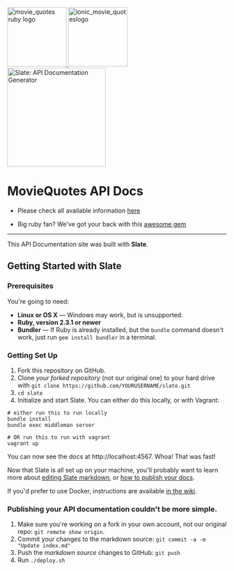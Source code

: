 <div align="left">
  <a href="https://github.com/juanroldan1989/movie_quotes">
    <img width="136" src="https://github.com/juanroldan1989/movie-quotes-api/raw/master/source/images/icon3.png" alt="movie_quotes ruby logo" />
    <img width="136" src="https://github.com/juanroldan1989/movie-quotes-api/raw/master/source/images/plus-logo.jpg" alt="ionic_movie_quoteslogo" />
    <img src="https://github.com/juanroldan1989/movie-quotes-api/raw/master/source/images/logo-slate.png" alt="Slate: API Documentation Generator" width="226">
  </a>
</div>

# MovieQuotes API Docs

* Please check all available information [here](http://juanroldan.com.ar/movie-quotes-api)

* Big ruby fan? We've got your back with this [awesome gem](https://github.com/juanroldan1989/movie_quotes)

--------------------------------------------------------

This API Documentation site was built with **Slate**.

Getting Started with Slate
------------------------------

### Prerequisites

You're going to need:

 - **Linux or OS X** — Windows may work, but is unsupported.
 - **Ruby, version 2.3.1 or newer**
 - **Bundler** — If Ruby is already installed, but the `bundle` command doesn't work, just run `gem install bundler` in a terminal.

### Getting Set Up

1. Fork this repository on GitHub.
2. Clone *your forked repository* (not our original one) to your hard drive with `git clone https://github.com/YOURUSERNAME/slate.git`
3. `cd slate`
4. Initialize and start Slate. You can either do this locally, or with Vagrant:

```shell
# either run this to run locally
bundle install
bundle exec middleman server

# OR run this to run with vagrant
vagrant up
```

You can now see the docs at http://localhost:4567. Whoa! That was fast!

Now that Slate is all set up on your machine, you'll probably want to learn more about [editing Slate markdown](https://github.com/lord/slate/wiki/Markdown-Syntax), or [how to publish your docs](https://github.com/lord/slate/wiki/Deploying-Slate).

If you'd prefer to use Docker, instructions are available [in the wiki](https://github.com/lord/slate/wiki/Docker).

### Publishing your API documentation couldn't be more simple.

 1. Make sure you're working on a fork in your own account, not our original repo: `git remote show origin`.
 1. Commit your changes to the markdown source: `git commit -a -m "Update index.md"`
 2. Push the *markdown source* changes to GitHub: `git push`
 3. Run `./deploy.sh`
